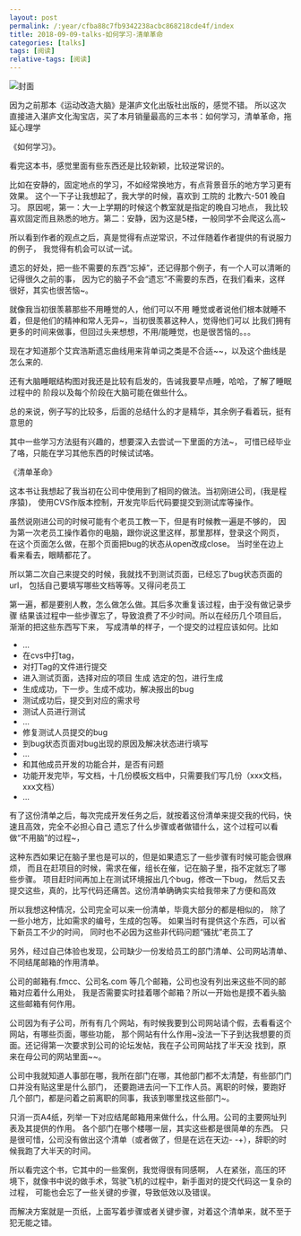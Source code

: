 ```yaml
---
layout: post
permalink: /:year/cfba88c7fb9342238acbc868218cde4f/index
title: 2018-09-09-talks-如何学习-清单革命
categories: [talks]
tags: [阅读]
relative-tags: [阅读]
---
```



![封面](https://gitee.com/linxingyang/at-2020-10-02-image/raw/master/image/T-talks/image/2018/books/rhxx-qdgm.png)



因为之前那本《运动改造大脑》是湛庐文化出版社出版的，感觉不错。
所以这次直接进入湛庐文化淘宝店，买了本月销量最高的三本书：如何学习，清单革命，拖延心理学


《如何学习》。

看完这本书，感觉里面有些东西还是比较新颖，比较逆常识的。

比如在安静的，固定地点的学习，不如经常换地方，有点背景音乐的地方学习更有效果。
这个一下子让我想起了，我大学的时候，喜欢到 工院的 北教六-501 晚自习。
原因呢，第一：大一上学期的时候这个教室就是指定的晚自习地点，
我比较喜欢固定而且熟悉的地方。第二：安静，因为这是5楼，一般同学不会爬这么高~

所以看到作者的观点之后，真是觉得有点逆常识，不过伴随着作者提供的有说服力的例子，
我觉得有机会可以试一试。


遗忘的好处，把一些不需要的东西“忘掉”，还记得那个例子，有一个人可以清晰的记得很久之前的事，
因为它的脑子不会“遗忘”不需要的东西，在我们看来，这样很好，其实也很苦恼~。

就像我当初很羡慕那些不用睡觉的人，他们可以不用
睡觉或者说他们根本就睡不着，但是他们的精神和常人无异~，当初很羡慕这种人，觉得他们可以
比我们拥有更多的时间来做事，但回过头来想想，不用/能睡觉，也是很苦恼的。。。



现在才知道那个艾宾浩斯遗忘曲线用来背单词之类是不合适~~，以及这个曲线是怎么来的.



还有大脑睡眠结构图对我还是比较有启发的，告诫我要早点睡，哈哈，了解了睡眠过程中的
阶段以及每个阶段在大脑可能在做些什么。


总的来说，例子写的比较多，后面的总结什么的才是精华，其余例子看着玩，挺有意思的


其中一些学习方法挺有兴趣的，想要深入去尝试一下里面的方法~，
可惜已经毕业了咯，只能在学习其他东西的时候试试咯。



《清单革命》

这本书让我想起了我当初在公司中使用到了相同的做法。当初刚进公司，(我是程序猿)，
使用CVS作版本控制，开发完毕后代码要提交到测试库等操作。

虽然说刚进公司的时候可能有个老员工教一下，但是有时候教一遍是不够的，
因为第一次老员工操作着你的电脑，跟你说这里这样，那里那样，登录这个网页，
在这个页面怎么做，在那个页面把bug的状态从open改成close。
当时坐在边上看来看去，眼睛都花了。

所以第二次自己来提交的时候，我就找不到测试页面，已经忘了bug状态页面的url，
包括自己要填写哪些文档等等。又得问老员工


第一遍，都是要别人教，怎么做怎么做。其后多次重复该过程，由于没有做记录步骤
结果该过程中一些步骤忘了，导致浪费了不少时间。所以在经历几个项目后，渐渐的把这些东西写下来，
写成清单的样子，一个提交的过程应该如何。比如

* ...
* 在cvs中打tag，
* 对打Tag的文件进行提交
* 进入测试页面，选择对应的项目 生成 选定的包，进行生成
* 生成成功，下一步。生成不成功，解决报出的bug
* 测试成功后，提交到对应的需求号
* 测试人员进行测试
* ...
* 修复测试人员提交的bug
* 到bug状态页面对bug出现的原因及解决状态进行填写
* ...
* 和其他成员开发的功能合并，是否有问题
* 功能开发完毕，写文档，十几份模板文档中，只需要我们写几份（xxx文档，xxx文档）
* ...

有了这份清单之后，每次完成开发任务之后，就按着这份清单来提交我的代码，快速且高效，完全不必担心自己
遗忘了什么步骤或者做错什么，这个过程可以看做“不用脑”的过程~，

这种东西如果记在脑子里也是可以的，但是如果遗忘了一些步骤有时候可能会很麻烦，
而且在赶项目的时候，需求在催，组长在催，记在脑子里，指不定就忘了哪些步骤。
项目赶时间再加上在测试环境报出几个bug，修改一下bug，
然后又去提交这些，真的，比写代码还痛苦。这份清单确确实实给我带来了方便和高效

所以我想这种情况，公司完全可以来一份清单，毕竟大部分的都是相似的，
除了一些小地方，比如需求的编号，生成的包等。
如果当时有提供这个东西，可以省下新员工不少的时间，
同时也不必因为这些非代码问题“骚扰”老员工了


另外，经过自己体验也发现，公司缺少一份发给员工的部门清单、公司网站清单、不同结尾邮箱的作用清单。

公司的邮箱有.fmcc、公司名.com 等几个邮箱，公司也没有列出来这些不同的邮箱对应着什么用处，
我是否需要实时挂着哪个邮箱？所以一开始也是摸不着头脑这些邮箱有何作用。


公司因为有子公司，所有有几个网站，有时候我要到公司网站请个假，去看看这个网站，有哪些页面，哪些功能，
那个网站有什么作用~没法一下子到达我想要的页面。还记得第一次要求到公司的论坛发帖，我在子公司网站找了半天没
找到，原来在母公司的网站里面~~。

公司中我就知道人事部在哪，我所在部门在哪，其他部门都不太清楚，有些部门门口并没有贴这里是什么部门，
还要跑进去问一下工作人员。离职的时候，要跑好几个部门，都是问着之前离职的同事，我该到哪里找这些部门~。


只消一页A4纸，列举一下对应结尾邮箱用来做什么，什么用。公司的主要网址列表及其提供的作用。
各个部门在哪个楼哪一层，其实这些都是很简单的东西。
只是很可惜，公司没有做出这个清单（或者做了，但是在远在天边- -+），辞职的时候我跑了大半天的时间。


所以看完这个书，它其中的一些案例，我觉得很有同感啊，
人在紧张，高压的环境下，就像书中说的做手术，驾驶飞机的过程中，新手面对的提交代码这一复杂的过程，
可能也会忘了一些关键的步骤，导致低效以及错误。


而解决方案就是一页纸，上面写着步骤或者关键步骤，对着这个清单来，就不至于犯无能之错。




